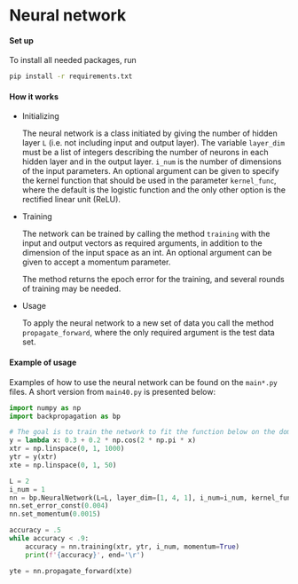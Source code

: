 # Neural network

#### Set up

To install all needed packages, run

```bash
pip install -r requirements.txt
```



#### How it works

- Initializing
  
  The neural network is a class initiated by giving the number of hidden layer `L` (i.e. not including input and output layer). The variable `layer_dim` must be a list of integers describing the number of neurons in each hidden layer and in the output layer. `i_num` is the number of dimensions of the input parameters. An optional argument can be given to specify the kernel function that should be used in the parameter `kernel_func`, where the default is the logistic function and the only other option is the rectified linear unit (ReLU).

- Training
  
  The network can be trained by calling the method `training` with the input and output vectors as required arguments, in addition to the dimension of the input space as an int. An optional argument can be given to accept a momentum parameter.
  
  The method returns the epoch error for the training, and several rounds of training may be needed.

- Usage
  
  To apply the neural network to a new set of data you call the method `propagate_forward`, where the only required argument is the test data set.



#### Example of usage

Examples of how to use the neural network can be found on the `main*.py` files. A short version from `main40.py` is presented below:

```python
import numpy as np
import backpropagation as bp

# The goal is to train the network to fit the function below on the domain x in [0, 10].
y = lambda x: 0.3 + 0.2 * np.cos(2 * np.pi * x)
xtr = np.linspace(0, 1, 1000)
ytr = y(xtr)
xte = np.linspace(0, 1, 50)

L = 2
i_num = 1
nn = bp.NeuralNetwork(L=L, layer_dim=[1, 4, 1], i_num=i_num, kernel_func='logistic')
nn.set_error_const(0.004)
nn.set_momentum(0.0015)

accuracy = .5
while accuracy < .9:
    accuracy = nn.training(xtr, ytr, i_num, momentum=True)
    print(f'{accuracy}', end='\r')

yte = nn.propagate_forward(xte)
```


